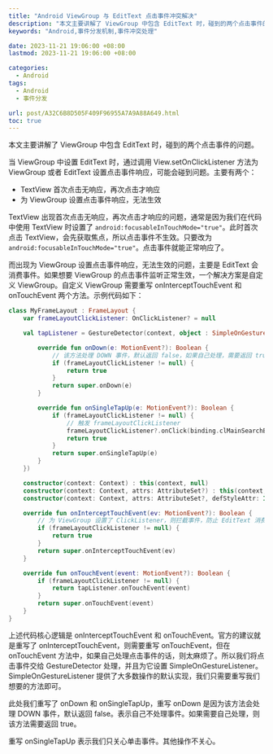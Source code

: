 ```yaml
---
title: "Android ViewGroup 与 EditText 点击事件冲突解决"
description: "本文主要讲解了 ViewGroup 中包含 EditText 时，碰到的两个点击事件的问题"
keywords: "Android,事件分发机制,事件冲突处理"

date: 2023-11-21 19:06:00 +08:00
lastmod: 2023-11-21 19:06:00 +08:00

categories:
  - Android
tags:
  - Android
  - 事件分发

url: post/A32C6B8D505F409F96955A7A9A88A649.html
toc: true
---
```


本文主要讲解了 ViewGroup 中包含 EditText 时，碰到的两个点击事件的问题。

<!--More-->

当 ViewGroup 中设置 EditText 时，通过调用 View.setOnClickListener 方法为 ViewGroup 或者 EditText 设置点击事件响应，可能会碰到问题。主要有两个：

- TextView 首次点击无响应，再次点击才响应
- 为 ViewGroup 设置点击事件响应，无法生效

TextView 出现首次点击无响应，再次点击才响应的问题，通常是因为我们在代码中使用 TextView 时设置了 `android:focusableInTouchMode="true"`。此时首次点击 TextView，会先获取焦点，所以点击事件不生效。只要改为 `android:focusableInTouchMode="true"`。点击事件就能正常响应了。

而出现为 ViewGroup 设置点击事件响应，无法生效的问题，主要是 EditText 会消费事件。如果想要 ViewGroup 的点击事件监听正常生效，一个解决方案是自定义 ViewGroup。自定义 ViewGroup 需要重写 onInterceptTouchEvent 和 onTouchEvent 两个方法。示例代码如下：

```kotlin
class MyFrameLayout : FrameLayout {
    var frameLayoutClickListener: OnClickListener? = null

    val tapListener = GestureDetector(context, object : SimpleOnGestureListener() {

        override fun onDown(e: MotionEvent?): Boolean {
            // 该方法处理 DOWN 事件，默认返回 false，如果自己处理，需要返回 true
            if (frameLayoutClickListener != null) {
                return true
            }
            return super.onDown(e)
        }

        override fun onSingleTapUp(e: MotionEvent?): Boolean {
            if (frameLayoutClickListener != null) {
                // 触发 frameLayoutClickListener
                frameLayoutClickListener?.onClick(binding.clMainSearchBar)
                return true
            }
            return super.onSingleTapUp(e)
        }
    })

    constructor(context: Context) : this(context, null)
    constructor(context: Context, attrs: AttributeSet?) : this(context, attrs, 0)
    constructor(context: Context, attrs: AttributeSet?, defStyleAttr: Int) : super(context, attrs, defStyleAttr)

    override fun onInterceptTouchEvent(ev: MotionEvent?): Boolean {
        // 为 ViewGroup 设置了 ClickListener，则拦截事件，防止 EditText 消费掉了
        if (frameLayoutClickListener != null) {
            return true
        }
        return super.onInterceptTouchEvent(ev)
    }

    override fun onTouchEvent(event: MotionEvent?): Boolean {
        if (frameLayoutClickListener != null) {
            return tapListener.onTouchEvent(event)
        }
        return super.onTouchEvent(event)
    }
}
```

上述代码核心逻辑是 onInterceptTouchEvent 和 onTouchEvent。官方的建议就是重写了 onInterceptTouchEvent，则需要重写 onTouchEvent，但在 onTouchEvent 方法中，如果自己处理点击事件的话，则太麻烦了。所以我们将点击事件交给 GestureDetector 处理，并且为它设置 SimpleOnGestureListener。SimpleOnGestureListener 提供了大多数操作的默认实现，我们只需要重写我们想要的方法即可。

此处我们重写了 onDown 和 onSingleTapUp，重写 onDown 是因为该方法会处理 DOWN 事件，默认返回 false。表示自己不处理事件。如果需要自己处理，则该方法需要返回 true。

重写 onSingleTapUp 表示我们只关心单击事件。其他操作不关心。

